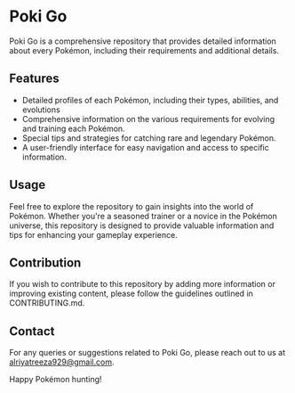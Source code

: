 # Poki Go

Poki Go is a comprehensive repository that provides detailed information about every Pokémon, including their requirements and additional details.

## Features

- Detailed profiles of each Pokémon, including their types, abilities, and evolutions
- Comprehensive information on the various requirements for evolving and training each Pokémon.
- Special tips and strategies for catching rare and legendary Pokémon.
- A user-friendly interface for easy navigation and access to specific information.

## Usage

Feel free to explore the repository to gain insights into the world of Pokémon. Whether you're a seasoned trainer or a novice in the Pokémon universe, this repository is designed to provide valuable information and tips for enhancing your gameplay experience.

## Contribution

If you wish to contribute to this repository by adding more information or improving existing content, please follow the guidelines outlined in CONTRIBUTING.md.

## Contact

For any queries or suggestions related to Poki Go, please reach out to us at alriyatreeza929@gmail.com.

Happy Pokémon hunting!
